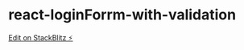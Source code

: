 # react-loginForrm-with-validation

[Edit on StackBlitz ⚡️](https://stackblitz.com/edit/react-ja1sxe)